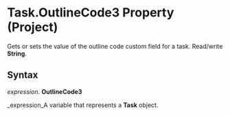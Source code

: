
# Task.OutlineCode3 Property (Project)

 Gets or sets the value of the outline code custom field for a task. Read/write **String**.


## Syntax

 _expression_. **OutlineCode3**

 _expression_A variable that represents a  **Task** object.

